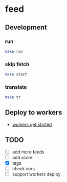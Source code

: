 # feed

## Development

### run

```bash
make run
```

### skip fetch

```bash
make start
```

### translate

```bash
make tr
```

## Deploy to workers

- [workers get started](https://developers.cloudflare.com/workers/get-started/guide/)

## TODO

- [ ] add more feeds
- [ ] add score
- [x] tags
- [ ] check cors
- [ ] support workers deploy
